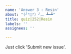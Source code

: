 ```yaml
---
name: 'Answer 3 : Resin'
about: "(╯°□°）╯︵ ┻━┻"
title: quiz|252|Resin
labels: ''
assignees: ''

---
```


Just click 'Submit new issue'.
